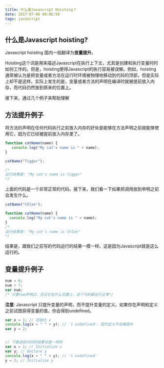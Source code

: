 ```yaml
---
title: 什么是Javascript Hoisting？
date: 2017-07-08 00:06:58
tags: javascript
---
```


## 什么是Javascript hoisting?

Javascript hoisting 国内一般翻译为**变量提升**。

Hoisting这个词是用来描述Javascript在执行上下文，尤其是创建和执行变量时时如何工作的。但是，hoisting使得Javascript的执行容易被误解。例如，hoisting通常被认为是把变量或者方法在运行时环境被物理地移动到代码的顶部，但是实际上却不是这样。实际上发生的是，变量或者方法的声明在编译时就被提前放入内存，而代码仍然放到原来的位置上。

接下来，通过几个例子来帮助理解

## 方法提升例子
将方法的声明在任何代码执行之前放入内存的好处是能够在方法声明之前就能够使用它，因为它已经被提前放入内存里了。

```javascript
function catName(name) {
   console.log("My cat's name is " + name);
}

catName("Tigger");

/*
运行结果是: "My cat's name is Tigger"
*/
```

上面的代码是一个非常正常的代码。接下来，我们看一下如果把调用放到申明之前会发生什么。

```javascript
catName("Chloe");

function catName(name) {
  console.log("My cat's name is " + name);
}
/*
运行结果是: "My cat's name is Chloe"
*/
```

结果是，跟我们之前写的代码运行的结果一模一样。这是因为Javascript就是这么运行的。

## 变量提升例子
```javascript
num = 6;
num + 7;
var num; 
/* 只要num声明过，无论它在什么位置上，这个代码都运行正常*/
```

**注意**: Javascript 只提升变量的声明，而不提升变量的定义。如果你在声明和定义之前试图获得变量的值，你会得到undefined。

```javascript
var x = 1; // 初始化 x
console.log(x + " " + y); // '1 undefined'，因为定义不会被提升
var y = 2;


// 下面这段代码的结果也是一样的
var x = 1; // Initialize x
var y; // Declare y
console.log(x + " " + y); // '1 undefined'
y = 2; // Initialize y
```
